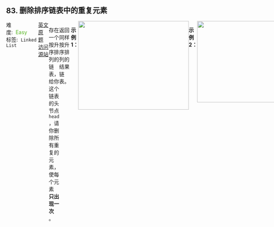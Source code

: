 <div style="font-size: 20px; margin-bottom: 15px; font-weight: bold;">83. 删除排序链表中的重复元素</div>
<div style="display: flex; font-size: 14px; justify-content: space-between;"><div><span style="margin-right: 30px;">难度:&nbsp;&nbsp;<label style="color: rgb(90, 183, 38);">Easy</label></span><span style="margin-right: 30px;">标签:&nbsp;&nbsp;<code>Linked List</code></span></div><div><span style="margin-right: 15px;"><a href="https://leetcode.com/problems/remove-duplicates-from-sorted-list/">英文原题</a></span><span><a href="https://leetcode-cn.com/problems/remove-duplicates-from-sorted-list/">访问源站</a></span></div>
<hr style="height: 1px; margin: 1em 0px;" />
<p>存在一个按升序排列的链表，给你这个链表的头节点 <code>head</code> ，请你删除所有重复的元素，使每个元素 <strong>只出现一次</strong> 。</p>

<p>返回同样按升序排列的结果链表。</p>

<p> </p>

<p><strong>示例 1：</strong></p>
<img alt="" src="https://assets.leetcode.com/uploads/2021/01/04/list1.jpg" style="width: 302px; height: 242px;" />
<pre>
<strong>输入：</strong>head = [1,1,2]
<strong>输出：</strong>[1,2]
</pre>

<p><strong>示例 2：</strong></p>
<img alt="" src="https://assets.leetcode.com/uploads/2021/01/04/list2.jpg" style="width: 542px; height: 222px;" />
<pre>
<strong>输入：</strong>head = [1,1,2,3,3]
<strong>输出：</strong>[1,2,3]
</pre>

<p> </p>

<p><strong>提示：</strong></p>

<ul>
	<li>链表中节点数目在范围 <code>[0, 300]</code> 内</li>
	<li><code>-100 &lt;= Node.val &lt;= 100</code></li>
	<li>题目数据保证链表已经按升序排列</li>
</ul>
